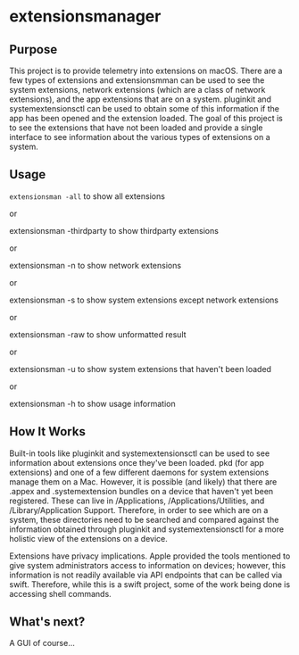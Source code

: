 # extensionsmanager

## Purpose

This project is to provide telemetry into extensions on macOS. There are a few types of extensions and extensionsmman can be used to see the system extensions, network extensions (which are a class of network extensions), and the app extensions that are on a system. pluginkit and systemextensionsctl can be used to obtain some of this information if the app has been opened and the extension loaded. The goal of this project is to see the extensions that have not been loaded and provide a single interface to see information about the various types of extensions on a system.

## Usage

`extensionsman -all` to show all extensions

or

extensionsman -thirdparty to show thirdparty extensions

or

extensionsman -n to show network extensions

or

extensionsman -s to show system extensions except network extensions

or

extensionsman -raw to show unformatted result

or

extensionsman -u to show system extensions that haven't been loaded

or

extensionsman -h to show usage information

## How It Works

Built-in tools like pluginkit and systemextensionsctl can be used to see information about extensions once they've been loaded. pkd (for app extensions) and one of a few different daemons for system extensions manage them on a Mac. However, it is possible (and likely) that there are .appex and .systemextension bundles on a device that haven't yet been registered. These can live in /Applications, /Applications/Utilities, and /Library/Application Support. Therefore, in order to see which are on a system, these directories need to be searched and compared against the information obtained through pluginkit and systemextensionsctl for a more holistic view of the extensions on a device. 

Extensions have privacy implications. Apple provided the tools mentioned to give system administrators access to information on devices; however, this information is not readily available via API endpoints that can be called via swift. Therefore, while this is a swift project, some of the work being done is accessing shell commands. 

## What's next?

A GUI of course...
